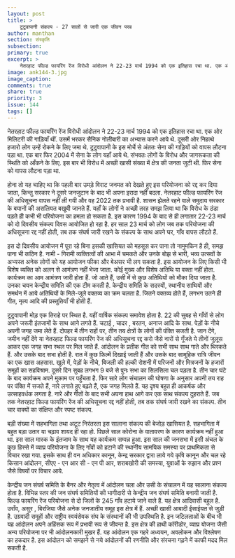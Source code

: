 ```yaml
---
layout: post
title: >
    टुटुवापानी संकल्प - 27 सालों से जारी एक जीवन परब
author: manthan
section: संस्कृति
subsection:
primary: true
excerpt: >
    नेतरहाट फील्ड फायरिंग रेंज विरोधी आंदोलन ने 22-23 मार्च 1994 को एक इतिहास रचा था. एक ओर मिलिटरी की गाड़ियाँ थीं. उसमें भरकर सैनिक गोलीबारी का अभ्यास करने आये थे. दूसरी ओर निहत्थे हजारो लोग उन्हें रोकने के लिए जमा थे.
image: ank144-3.jpg
image_caption: 
comments: true
share: true
priority: 3
issue: 144
tags: []
---
```


नेतरहाट फील्ड फायरिंग रेंज विरोधी आंदोलन ने 22-23 मार्च 1994 को एक इतिहास रचा था. एक ओर मिलिटरी की गाड़ियाँ थीं. उसमें भरकर सैनिक गोलीबारी का अभ्यास करने आये थे. दूसरी ओर निहत्थे हजारो लोग उन्हें रोकने के लिए जमा थे. टुटुवापानी के इस मोर्चे से अंततः सेना की गाड़ियों को वापस लौटना पड़ा था. एक बार  फिर 2004 में सेना के लोग यहाँ आये थे. संभवतः लोगों के विरोध और जागरूकता की स्थिति को आँकने के लिए. इस बार भी विरोध में अच्छी खासी संख्या में क्षेत्र की जनता जुटी थी. फिर सेना को वापस लौटना पड़ा था.

होना तो यह चाहिए था कि पहली बार उमड़े विराट जनमत को देखते हुए इस परियोजना को रद्द कर दिया जाता, किन्तु सरकार ने दूसरे जनजुटान के बाद भी अपना इरादा नहीं बदला. नेतरहाट फील्ड फायरिंग रेंज की अधिसूचना वापस नहीं ली गयी और वह 2022 तक प्रभावी है. शासन झेलते रहने वाले समुदाय सरकार के बयानों की असलियत बखूबी जानते हैं. यहाँ के लोगों ने अच्छी तरह समझ लिया था कि विरोध के ठंडा पड़ते ही कभी भी परियोजना का हमला हो सकता है. इस कारण 1994 के बाद से ही लगातार 22-23 मार्च को दो दिवसीय संकल्प दिवस आयोजित हो रहा है. हर साल 23 मार्च को लोग जब तक परियोजना की अधिसूचना रद्द नहीं होती, तब तक संघर्ष जारी रखने के संकल्प के साथ अपने घर, गाँव वापस लौटते हैं.

इस दो दिवसीय आयोजन में पूरा रहे बिना इसकी खासियत को महसूस कर पाना तो नामुमकिन है ही, समझ पाना भी कठिन है. नामी - गिरामी व्यक्तित्वों की आभा में चमकते और उनके बोझ से भारी, भव्य उत्सवों के अभ्यस्त अनेक लोगों को यह आयोजन फीका और बेअसर भी लग सकता है. इस आयोजन के लिए किसी भी विशेष व्यक्ति को अलग से आमंत्रण नहीं भेजा जाता. कोई मुख्य और विशेष अतिथि या वक्ता नहीं होता. कार्यक्रम का आम आमंत्रण जारी होता हैं. जो आते हैं, उसी में से कुछ अतिथियों को मौका दिया जाता  है. उनका चयन केन्द्रीय समिति की एक टीम करती है. केन्द्रीय समिति के सदस्यों, स्थानीय साथियों और समर्थन में आये अतिथियों के मिले-जुले वक्तव्य का क्रम चलता है. जितने वक्तव्य होते हैं, लगभग उतने ही गीत, नृत्य आदि की प्रस्तुतियाँ भी होती हैं.

टुटुवापानी मोड़ एक तिराहे पर स्थित है. यहीं वार्षिक संकल्प समावेश होता है. 22 की सुबह से गाँवों से लोग अपने जरूरी इंतजामों के साथ आने लगते हैं. चटाई , चादर , बरतन, अनाज आदि के साथ. पेड़ों के नीचे अपनी जगह जमा लेते हैं. दोपहर में  तीन राहों पर, तीन तय क्षेत्रों के लोगों की पंक्ति सजती है. जान देंगे, जमीन नहीं देंगे या नेतरहाट फिल्ड फायरिंग रेंज की अधिसूचना रद्द करो जैसे नारों से गूँजते ये तीनों जुलूस आकर एक जगह सभा स्थल पर मिल जाते हैं. आंदोलन के प्रतीक गीत को सभी साथ साथ गाते और थिरकते हैं. और उसके बाद सभा होती है. रात में कुछ फिल्में दिखाई जाती हैं और उसके बाद सामूहिक रात्रि जीवन का एक खास अहसास. खुले में, पेड़ों के नीचे, बिजली की हल्की रोशनी में परिजनों और मित्रजनों के हजारों समूहों का सहविश्राम. दूसरे दिन सुबह  लगभग 9 बजे से पुनः सभा का सिलसिला चल पड़ता है. तीन चार घंटे के बाद कार्यक्रम अपने मुकाम पर पहुँचता है. फिर सारे लोग संचालन की घोषणा के अनुसार अपनी तय राह पर पंक्ति में सजते हैं, नारे लगाते हुए बढ़ते हैं, एक जगह मिलते हैं. यह दृश्य बहुत ही आकर्षक और उत्साहवर्धक लगता है. नारे और गीतों के बाद सभी अपना हाथ आगे कर एक साथ संकल्प दुहराते हैं. जब तक नेतरहाट फिल्ड फायरिंग रेंज की अधिसूचना रद्द नहीं होती, तब तक संघर्ष जारी रखने का संकल्प. तीन चार वाक्यों का संक्षिप्त और स्पष्ट संकल्प.

बड़ी संख्या में सहभागिता तथा अटूट निरंतरता इस सालाना संकल्प  की बेजोड़ खासियत है. सहभागिता में बहुत बड़ा उतार या चढ़ाव शायद ही रहा हो. पिछले साल कोरोना के वातावरण के कारण कार्यक्रम नहीं हुआ था. इस साल मास्क के इंतजाम के साथ यह कार्यक्रम सम्पन्न हुआ. इस साल की जनसभा में इसी अंचल के कुछ हिस्से में व्याघ्र परियोजना के लिए गाँवों को हटाने की स्थानीय सामयिक समस्या पर प्राथमिकता से विचार रखा गया. इसके साथ ही वन अधिकार कानून, केन्द्र सरकार द्वारा लाये गये कृषि कानून और चल रहे किसान आंदोलन, सीएए - एन आर सी - एन पी आर, शराबखोरी की समस्या, युवाओं के रुझान और प्रश्न जैसे विषयों पर विचार आये.

केन्द्रीय जन संघर्ष समिति के बैनर और नेतृत्व में आंदोलन चला और उसी के संचालन में यह सालाना संकल्प होता है. विभिन्न स्तर की जन संघर्ष समितियों की भागीदारी से केन्द्रीय जन संघर्ष समिति बनायी जाती है. फिल्ड फायरिंग रेंज परियोजना से दो जिलों के 245 गाँव हटाये जाने वाले हैं. यह क्षेत्र आदिवासी बहुल है. उराँव, असुर , बिरजिया जैसे अनेक जनजातीय समूह इस क्षेत्र में हैं. अच्छी खासी आबादी ईसाईयत से जुड़ी है. उग्रवादी समूहों और राष्ट्रीय स्वयंसेवक संघ के संस्थानों की भी उपस्थिति है. इन जटिलताओं के बीच भी यह आंदोलन अपने अहिंसक रूप में प्रभावी रूप से जीवन्त है. इस क्षेत्र की हाथी कॉरीडोर, व्याघ्र योजना जैसी अन्य परियोजना पर भी आंदोलनकारी मुखर हैं. यह आंदोलन एक गहरे अध्ययन, अवलोकन और विश्लेषण का हकदार है. इस आंदोलन को समझने से नये आंदोलनों की रणनीति और संरचना गढ़ने में काफी मदद मिल सकती है.